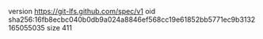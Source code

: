 version https://git-lfs.github.com/spec/v1
oid sha256:16fb8ecbc040b0db9a024a8846ef568cc19e61852bb5771ec9b3132165055035
size 411
